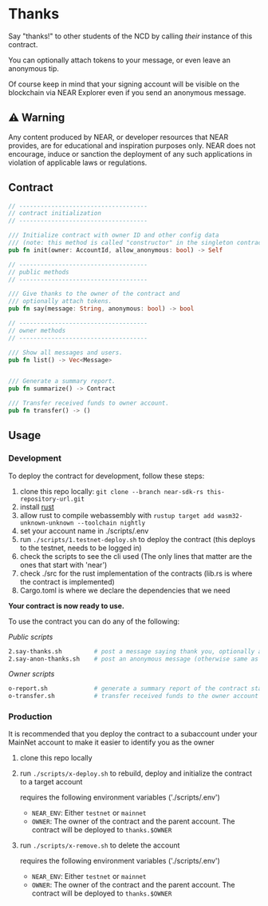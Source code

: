 # Thanks

Say "thanks!" to other students of the NCD by calling _their_ instance of this contract.

You can optionally attach tokens to your message, or even leave an anonymous tip.

Of course keep in mind that your signing account will be visible on the blockchain via NEAR Explorer even if you send an anonymous message.

## ⚠️ Warning

Any content produced by NEAR, or developer resources that NEAR provides, are for educational and inspiration purposes only.  NEAR does not encourage, induce or sanction the deployment of any such applications in violation of applicable laws or regulations.

## Contract

```rs
// ------------------------------------
// contract initialization
// ------------------------------------

/// Initialize contract with owner ID and other config data
/// (note: this method is called "constructor" in the singleton contract code)
pub fn init(owner: AccountId, allow_anonymous: bool) -> Self

// ------------------------------------
// public methods
// ------------------------------------

/// Give thanks to the owner of the contract and 
/// optionally attach tokens.
pub fn say(message: String, anonymous: bool) -> bool

// ------------------------------------
// owner methods
// ------------------------------------

/// Show all messages and users.
pub fn list() -> Vec<Message> 


/// Generate a summary report.
pub fn summarize() -> Contract

/// Transfer received funds to owner account.
pub fn transfer() -> ()
```


## Usage

### Development

To deploy the contract for development, follow these steps:

1. clone this repo locally: `git clone --branch near-sdk-rs this-repository-url.git`
2. install [rust](https://www.rust-lang.org/)
3. allow rust to compile webassembly with `rustup target add wasm32-unknown-unknown --toolchain nightly`
4. set your account name in ./scripts/.env
5. run `./scripts/1.testnet-deploy.sh` to deploy the contract (this deploys to the testnet, needs to be logged in)
6. check the scripts to see the cli used (The only lines that matter are the ones that start with 'near')
7. check ./src for the rust implementation of the contracts (lib.rs is where the contract is implemented)
8. Cargo.toml is where we declare the dependencies that we need

**Your contract is now ready to use.**

To use the contract you can do any of the following:

_Public scripts_

```sh
2.say-thanks.sh         # post a message saying thank you, optionally attaching NEAR tokens
2.say-anon-thanks.sh    # post an anonymous message (otherwise same as above)
```

_Owner scripts_

```sh
o-report.sh             # generate a summary report of the contract state
o-transfer.sh           # transfer received funds to the owner account
```

### Production

It is recommended that you deploy the contract to a subaccount under your MainNet account to make it easier to identify you as the owner

1. clone this repo locally
2. run `./scripts/x-deploy.sh` to rebuild, deploy and initialize the contract to a target account

   requires the following environment variables ('./scripts/.env')
   - `NEAR_ENV`: Either `testnet` or `mainnet`
   - `OWNER`: The owner of the contract and the parent account.  The contract will be deployed to `thanks.$OWNER`

3. run `./scripts/x-remove.sh` to delete the account

   requires the following environment variables ('./scripts/.env')
   - `NEAR_ENV`: Either `testnet` or `mainnet`
   - `OWNER`: The owner of the contract and the parent account.  The contract will be deployed to `thanks.$OWNER`
